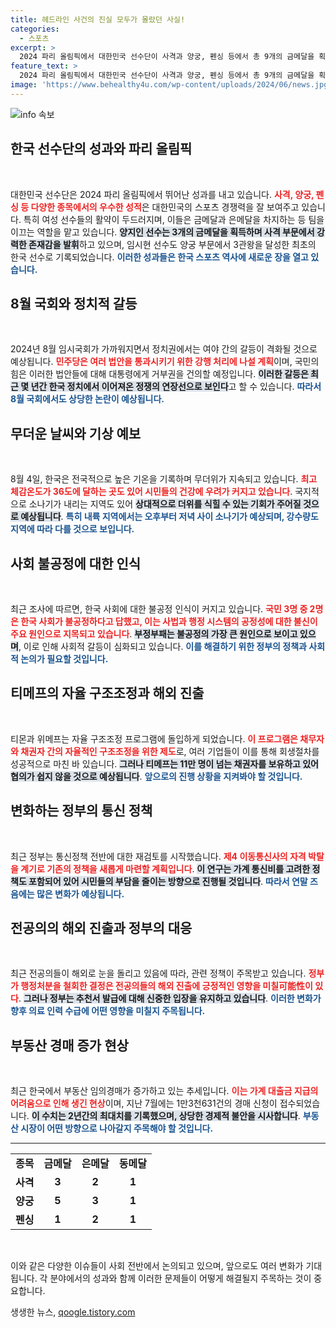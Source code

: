 ```yaml
---
title: 헤드라인 사건의 진실 모두가 몰랐던 사실!
categories:
  - 스포츠
excerpt: >
  2024 파리 올림픽에서 대한민국 선수단이 사격과 양궁, 펜싱 등에서 총 9개의 금메달을 획득하며 여성 선수들의 압도적인 활약을 선보이고 있다. 양지인과 임시현의 뛰어난 성과는 잠든 한국 스포츠의 잠재력을 깨우고 있다!
feature_text: >
  2024 파리 올림픽에서 대한민국 선수단이 사격과 양궁, 펜싱 등에서 총 9개의 금메달을 획득하며 여성 선수들의 압도적인 활약을 선보이고 있다. 양지인과 임시현의 뛰어난 성과는 잠든 한국 스포츠의 잠재력을 깨우고 있다!
image: 'https://www.behealthy4u.com/wp-content/uploads/2024/06/news.jpg'
---
```


<p><img src="https://www.behealthy4u.com/wp-content/uploads/2024/06/news.jpg" alt="info 속보" /></p>

<h2 data-ke-size="size26">한국 선수단의 성과와 파리 올림픽</h2>

<p data-ke-size="size16">&nbsp;</p>  

<p>대한민국 선수단은 2024 파리 올림픽에서 뛰어난 성과를 내고 있습니다. <b><span style="color: #ee2323;">사격, 양궁, 펜싱 등 다양한 종목에서의 우수한 성적</span></b>은 대한민국의 스포츠 경쟁력을 잘 보여주고 있습니다. 특히 여성 선수들의 활약이 두드러지며, 이들은 금메달과 은메달을 차지하는 등 팀을 이끄는 역할을 맡고 있습니다. <b><span style="background-color: #21538527;">양지인 선수는 3개의 금메달을 획득하며 사격 부문에서 강력한 존재감을 발휘</span></b>하고 있으며, 임시현 선수도 양궁 부문에서 3관왕을 달성한 최초의 한국 선수로 기록되었습니다. <b><span style="color: #1a5490;">이러한 성과들은 한국 스포츠 역사에 새로운 장을 열고 있습니다.</span></b></p>

<h2 data-ke-size="size26">8월 국회와 정치적 갈등</h2>

<p data-ke-size="size16">&nbsp;</p>  

<p>2024년 8월 임시국회가 가까워지면서 정치권에서는 여야 간의 갈등이 격화될 것으로 예상됩니다. <b><span style="color: #ee2323;">민주당은 여러 법안을 통과시키기 위한 강행 처리에 나설 계획</span></b>이며, 국민의힘은 이러한 법안들에 대해 대통령에게 거부권을 건의할 예정입니다. <b><span style="background-color: #21538527;">이러한 갈등은 최근 몇 년간 한국 정치에서 이어져온 정쟁의 연장선으로 보인다</span></b>고 할 수 있습니다. <b><span style="color: #1a5490;">따라서 8월 국회에서도 상당한 논란이 예상됩니다.</span></b></p>

<h2 data-ke-size="size26">무더운 날씨와 기상 예보</h2>

<p data-ke-size="size16">&nbsp;</p>  

<p>8월 4일, 한국은 전국적으로 높은 기온을 기록하며 무더위가 지속되고 있습니다. <b><span style="color: #ee2323;">최고 체감온도가 36도에 달하는 곳도 있어 시민들의 건강에 우려가 커지고 있습니다</span></b>. 국지적으로 소나기가 내리는 지역도 있어 <b><span style="background-color: #21538527;">상대적으로 더위를 식힐 수 있는 기회가 주어질 것으로 예상됩니다</span></b>. <b><span style="color: #1a5490;">특히 내륙 지역에서는 오후부터 저녁 사이 소나기가 예상되며, 강수량도 지역에 따라 다를 것으로 보입니다.</span></b></p>

<h2 data-ke-size="size26">사회 불공정에 대한 인식</h2>

<p data-ke-size="size16">&nbsp;</p>  

<p>최근 조사에 따르면, 한국 사회에 대한 불공정 인식이 커지고 있습니다. <b><span style="color: #ee2323;">국민 3명 중 2명은 한국 사회가 불공정하다고 답했고, 이는 사법과 행정 시스템의 공정성에 대한 불신이 주요 원인으로 지목되고 있습니다</span></b>. <b><span style="background-color: #21538527;">부정부패는 불공정의 가장 큰 원인으로 보이고 있으며</span></b>, 이로 인해 사회적 갈등이 심화되고 있습니다. <b><span style="color: #1a5490;">이를 해결하기 위한 정부의 정책과 사회적 논의가 필요할 것입니다.</span></b></p>

<h2 data-ke-size="size26">티메프의 자율 구조조정과 해외 진출</h2>

<p data-ke-size="size16">&nbsp;</p>  

<p>티몬과 위메프는 자율 구조조정 프로그램에 돌입하게 되었습니다. <b><span style="color: #ee2323;">이 프로그램은 채무자와 채권자 간의 자율적인 구조조정을 위한 제도</span></b>로, 여러 기업들이 이를 통해 회생절차를 성공적으로 마친 바 있습니다. <b><span style="background-color: #21538527;">그러나 티메프는 11만 명이 넘는 채권자를 보유하고 있어 협의가 쉽지 않을 것으로 예상됩니다</span></b>. <b><span style="color: #1a5490;">앞으로의 진행 상황을 지켜봐야 할 것입니다.</span></b></p>

<h2 data-ke-size="size26">변화하는 정부의 통신 정책</h2>

<p data-ke-size="size16">&nbsp;</p>  

<p>최근 정부는 통신정책 전반에 대한 재검토를 시작했습니다. <b><span style="color: #ee2323;">제4 이동통신사의 자격 박탈을 계기로 기존의 정책을 새롭게 마련할 계획입니다</span></b>. <b><span style="background-color: #21538527;">이 연구는 가계 통신비를 고려한 정책도 포함되어 있어 시민들의 부담을 줄이는 방향으로 진행될 것입니다</span></b>. <b><span style="color: #1a5490;">따라서 연말 즈음에는 많은 변화가 예상됩니다.</span></b></p>

<h2 data-ke-size="size26">전공의의 해외 진출과 정부의 대응</h2>

<p data-ke-size="size16">&nbsp;</p>  

<p>최근 전공의들이 해외로 눈을 돌리고 있음에 따라, 관련 정책이 주목받고 있습니다. <b><span style="color: #ee2323;">정부가 행정처분을 철회한 결정은 전공의들의 해외 진출에 긍정적인 영향을 미칠可能性이 있다</span></b>. <b><span style="background-color: #21538527;">그러나 정부는 추천서 발급에 대해 신중한 입장을 유지하고 있습니다</span></b>. <b><span style="color: #1a5490;">이러한 변화가 향후 의료 인력 수급에 어떤 영향을 미칠지 주목됩니다.</span></b></p>

<h2 data-ke-size="size26">부동산 경매 증가 현상</h2>

<p data-ke-size="size16">&nbsp;</p>  

<p>최근 한국에서 부동산 임의경매가 증가하고 있는 추세입니다. <b><span style="color: #ee2323;">이는 가계 대출금 지급의 어려움으로 인해 생긴 현상</span></b>이며, 지난 7월에는 1만3천631건의 경매 신청이 접수되었습니다. <b><span style="background-color: #21538527;">이 수치는 2년간의 최대치를 기록했으며, 상당한 경제적 불안을 시사합니다</span></b>. <b><span style="color: #1a5490;">부동산 시장이 어떤 방향으로 나아갈지 주목해야 할 것입니다.</span></b></p>

<hr>

<table style="width:100%">
  <tr>
    <td style="text-align: center; height: 17px;"><b>종목</b></td>
    <td style="text-align: center; height: 17px;"><b>금메달</b></td>
    <td style="text-align: center; height: 17px;"><b>은메달</b></td>
    <td style="text-align: center; height: 17px;"><b>동메달</b></td>
  </tr>
  <tr>
    <td style="text-align: center; height: 17px;"><b>사격</b></td>
    <td style="text-align: center; height: 17px;"><b>3</b></td>
    <td style="text-align: center; height: 17px;"><b>2</b></td>
    <td style="text-align: center; height: 17px;"><b>1</b></td>
  </tr>
  <tr>
    <td style="text-align: center; height: 17px;"><b>양궁</b></td>
    <td style="text-align: center; height: 17px;"><b>5</b></td>
    <td style="text-align: center; height: 17px;"><b>3</b></td>
    <td style="text-align: center; height: 17px;"><b>1</b></td>
  </tr>
  <tr>
    <td style="text-align: center; height: 17px;"><b>펜싱</b></td>
    <td style="text-align: center; height: 17px;"><b>1</b></td>
    <td style="text-align: center; height: 17px;"><b>2</b></td>
    <td style="text-align: center; height: 17px;"><b>1</b></td>
  </tr>
</table>

<p data-ke-size="size16">&nbsp;</p>  

<p>이와 같은 다양한 이슈들이 사회 전반에서 논의되고 있으며, 앞으로도 여러 변화가 기대됩니다. 각 분야에서의 성과와 함께 이러한 문제들이 어떻게 해결될지 주목하는 것이 중요합니다.</p>
생생한 뉴스, <a href="https://qoogle.tistory.com" rel="dofollow">qoogle.tistory.com</a>


